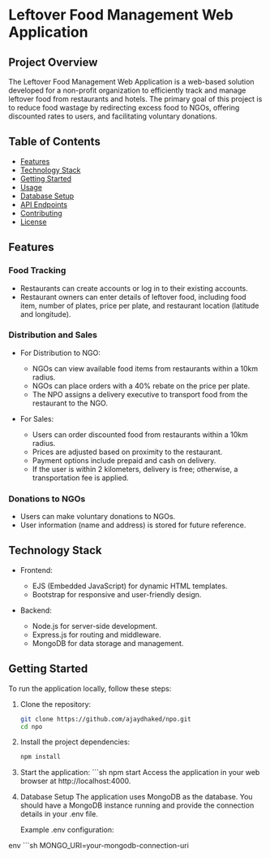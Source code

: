 
# Leftover Food Management Web Application

## Project Overview

The Leftover Food Management Web Application is a web-based solution developed for a non-profit organization to efficiently track and manage leftover food from restaurants and hotels. The primary goal of this project is to reduce food wastage by redirecting excess food to NGOs, offering discounted rates to users, and facilitating voluntary donations.

## Table of Contents

- [Features](#features)
- [Technology Stack](#technology-stack)
- [Getting Started](#getting-started)
- [Usage](#usage)
- [Database Setup](#database-setup)
- [API Endpoints](#api-endpoints)
- [Contributing](#contributing)
- [License](#license)

## Features

### Food Tracking

- Restaurants can create accounts or log in to their existing accounts.
- Restaurant owners can enter details of leftover food, including food item, number of plates, price per plate, and restaurant location (latitude and longitude).

### Distribution and Sales

- For Distribution to NGO:
  - NGOs can view available food items from restaurants within a 10km radius.
  - NGOs can place orders with a 40% rebate on the price per plate.
  - The NPO assigns a delivery executive to transport food from the restaurant to the NGO.

- For Sales:
  - Users can order discounted food from restaurants within a 10km radius.
  - Prices are adjusted based on proximity to the restaurant.
  - Payment options include prepaid and cash on delivery.
  - If the user is within 2 kilometers, delivery is free; otherwise, a transportation fee is applied.

### Donations to NGOs

- Users can make voluntary donations to NGOs.
- User information (name and address) is stored for future reference.

## Technology Stack

- Frontend:
  - EJS (Embedded JavaScript) for dynamic HTML templates.
  - Bootstrap for responsive and user-friendly design.

- Backend:
  - Node.js for server-side development.
  - Express.js for routing and middleware.
  - MongoDB for data storage and management.

## Getting Started

To run the application locally, follow these steps:

1. Clone the repository:
   ```sh
   git clone https://github.com/ajaydhaked/npo.git
   cd npo
2. Install the project dependencies:
    ```sh
    npm install

3. Start the application:
        ```sh
        npm start
    Access the application in your web browser at http://localhost:4000.

3. Database Setup
    The application uses MongoDB as the database. You should have a MongoDB instance running and provide the connection details in your .env file.

    Example .env configuration:

env
    ```sh
    MONGO_URI=your-mongodb-connection-uri